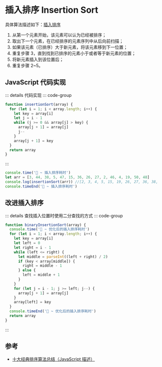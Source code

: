 # 插入排序 Insertion Sort

具体算法描述如下：[插入排序](../../../直击概念/03algo/s_sort_3-insertionSort.md)

1. 从第一个元素开始，该元素可以认为已经被排序；
2. 取出下一个元素，在已经排序的元素序列中从后向前扫描；
3. 如果该元素（已排序）大于新元素，将该元素移到下一位置；
4. 重复步骤 3，直到找到已排序的元素小于或者等于新元素的位置；
5. 将新元素插入到该位置后；
6. 重复步骤 2~5。

## JavaScript 代码实现

::: details 代码实现
::: code-group

```js
function insertionSort(array) {
  for (let i = 1; i < array.length; i++) {
    let key = array[i]
    let j = i - 1
    while (j >= 0 && array[j] > key) {
      array[j + 1] = array[j]
      j--
    }
    array[j + 1] = key
  }
  return array
}
```

:::

```js
console.time('🚢 ~ 插入排序耗时')
let arr = [3, 44, 38, 5, 47, 15, 36, 26, 27, 2, 46, 4, 19, 50, 48]
console.log(insertionSort(arr)) //[2, 3, 4, 5, 15, 19, 26, 27, 36, 38, 44, 46, 47, 48, 50]
console.timeEnd('🚢 ~ 插入排序耗时')
```

## 改进插入排序

::: details 查找插入位置时使用二分查找的方式
::: code-group

```js
function binaryInsertionSort(array) {
  console.time('🚢 ~ 优化后的插入排序耗时')
  for (let i = 1; i < array.length; i++) {
    let key = array[i]
    let left = 0
    let right = i - 1
    while (left <= right) {
      let middle = parseInt((left + right) / 2)
      if (key < array[middle]) {
        right = middle - 1
      } else {
        left = middle + 1
      }
    }
    for (let j = i - 1; j >= left; j--) {
      array[j + 1] = array[j]
    }
    array[left] = key
  }
  console.timeEnd('🚢 ~ 优化后的插入排序耗时')
  return array
}
```

:::

## 参考

- [十大经典排序算法总结（JavaScript 描述）](https://juejin.cn/post/6844903444365443080)
